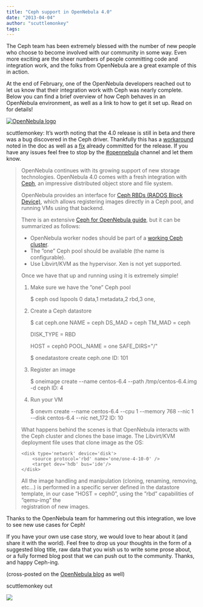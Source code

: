 ```yaml
---
title: "Ceph support in OpenNebula 4.0"
date: "2013-04-04"
author: "scuttlemonkey"
tags: 
---
```


The Ceph team has been extremely blessed with the number of new people who choose to become involved with our community in some way. Even more exciting are the sheer numbers of people committing code and integration work, and the folks from OpenNebula are a great example of this in action.

At the end of February, one of the OpenNebula developers reached out to let us know that their integration work with Ceph was nearly complete. Below you can find a brief overview of how Ceph behaves in an OpenNebula environment, as well as a link to how to get it set up. Read on for details!

[![](images/opennebula_logo.png "OpenNebula logo")](http://opennebula.org)

scuttlemonkey: It’s worth noting that the 4.0 release is still in beta and there was a bug discovered in the Ceph driver. Thankfully this has a [workaround](http://opennebula.org/documentation%3Arel4.0%3Aceph_ds) noted in the doc as well as a [fix](http://dev.opennebula.org/projects/opennebula/repository/revisions/85eeb4b240881f1918b37ab2ee7c201e311cd474/diff/src/datastore_mad/remotes/ceph/cp) already committed for the release. If you have any issues feel free to stop by the [#opennebula](irc://irc.freenode.net/opennebula) channel and let them know.

> OpenNebula continues with its growing support of new storage technologies. OpenNebula 4.0 comes with a fresh integration with [Ceph](http://ceph.com/), an impressive distributed object store and file system.
> 
> OpenNebula provides an interface for [Ceph RBDs (RADOS Block Device)](http://ceph.com/ceph-storage/block-storage/), which allows registering images directly in a Ceph pool, and running VMs using that backend.
> 
> There is an extensive [Ceph for OpenNebula guide](http://opennebula.org/documentation%3Arel4.0%3Aceph_ds), but it can be summarized as follows:
> 
> - OpenNebula worker nodes should be part of a [working Ceph cluster](http://ceph.com/docs/master/).
> - The ”one” Ceph pool should be available (the name is configurable).
> - Use Libvirt/KVM as the hypervisor. Xen is not yet supported.
> 
> Once we have that up and running using it is extremely simple!
> 
> 1. Make sure we have the ”one” Ceph pool
>     
>     $ ceph osd lspools
>     0 data,1 metadata,2 rbd,3 one,
>     
> 2. Create a Ceph datastore
>     
>     $ cat ceph.one
>     NAME      = ceph
>     DS\_MAD    = ceph
>     TM\_MAD    = ceph
>     
>     DISK\_TYPE = RBD
>     
>     HOST = ceph0
>     POOL\_NAME = one
>     SAFE\_DIRS="/"
>     
>     $ onedatastore create ceph.one
>     ID: 101
>     
> 3. Register an image
>     
>     $ oneimage create --name centos-6.4 --path /tmp/centos-6.4.img -d ceph
>     ID: 4
>     
> 4. Run your VM
>     
>     $ onevm create --name centos-6.4 --cpu 1 --memory 768 --nic 1 --disk centos-6.4 --nic net\_172
>     ID: 10
>     
> 
> What happens behind the scenes is that OpenNebula interacts with the Ceph cluster and clones the base image. The Libvirt/KVM deployment file uses that clone image as the OS:
> 
>     <disk type='network' device='disk'>
>         <source protocol='rbd' name='one/one-4-10-0' />
>         <target dev='hdb' bus='ide'/>
>     </disk>
> 
> All the image handling and manipulation (cloning, renaming, removing, etc…) is performed in a specific server defined in the datastore template, in our case ”HOST = ceph0”, using the ”rbd” capabilities of ”qemu-img” the  
> registration of new images.

Thanks to the OpenNebula team for hammering out this integration, we love to see new use cases for Ceph!

If you have your own use case story, we would love to hear about it (and share it with the world). Feel free to drop us your thoughts in the form of a suggested blog title, raw data that you wish us to write some prose about, or a fully formed blog post that we can push out to the community. Thanks, and happy Ceph-ing.

(cross-posted on the [OpenNebula blog](http://blog.opennebula.org/?p=4441) as well)

scuttlemonkey out

![](http://track.hubspot.com/__ptq.gif?a=268973&k=14&bu=http://ceph.com&r=http://ceph.com/community/ceph-support-in-opennebula-4-0/&bvt=rss&p=wordpress)
